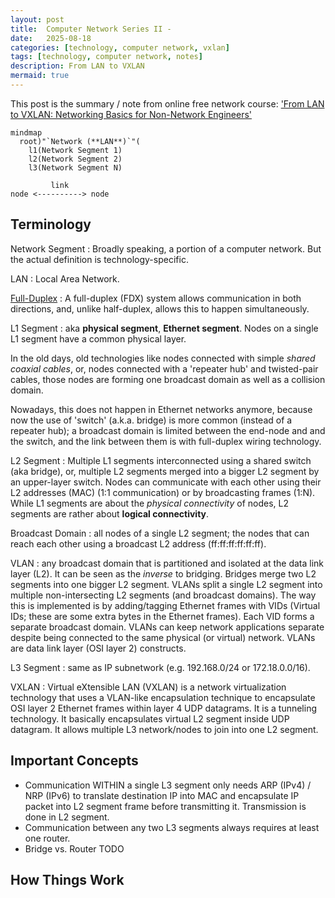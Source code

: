 ```yaml
---
layout: post
title:  Computer Network Series II - 
date:   2025-08-18
categories: [technology, computer network, vxlan]
tags: [technology, computer network, notes]
description: From LAN to VXLAN
mermaid: true
---
```


This post is the summary / note from online free network course: ['From LAN to VXLAN: Networking Basics for Non-Network Engineers'][lan-to-vxlan]


```mermaid
mindmap
  root)"`Network (**LAN**)`"(
    l1(Network Segment 1)
    l2(Network Segment 2)
    l3(Network Segment N)
```

```text
         link
node <----------> node
```

## Terminology

Network Segment
: Broadly speaking, a portion of a computer network. But the actual definition is technology-specific.

LAN
: Local Area Network.

[Full-Duplex][full-duplex]
: A full-duplex (FDX) system allows communication in both directions, and, unlike half-duplex, allows this to happen simultaneously.

L1 Segment
: aka **physical segment**, **Ethernet segment**. Nodes on a single L1 segment have a common physical layer.

In the old days, old technologies like nodes connected with simple *shared coaxial cables*, or, nodes connected
with a 'repeater hub' and twisted-pair cables, those nodes are forming one broadcast domain as well as a collision
domain.

Nowadays, this does not happen in Ethernet networks anymore, because now the use of 'switch' (a.k.a. bridge) is more common
(instead of a repeater hub); a broadcast domain is limited between the end-node and and the switch, and the link between them
is with full-duplex wiring technology.

L2 Segment
: Multiple L1 segments interconnected using a shared switch (aka bridge), or, multiple L2 segments merged into a bigger L2 segment
  by an upper-layer switch. Nodes can communicate with each other using their L2 addresses (MAC) (1:1 communication) or by
  broadcasting frames (1:N). While L1 segments are about the *physical connectivity* of nodes, L2 segments are rather about
  **logical connectivity**.

Broadcast Domain
: all nodes of a single L2 segment; the nodes that can reach each other using a broadcast L2 address (ff:ff:ff:ff:ff:ff).

VLAN
: any broadcast domain that is partitioned and isolated at the data link layer (L2). It can be seen as the *inverse* to
  bridging. Bridges merge two L2 segments into one bigger L2 segment. VLANs split a single L2 segment into multiple
  non-intersecting L2 segments (and broadcast domains). The way this is implemented is by adding/tagging Ethernet frames
  with VIDs (Virtual IDs; these are some extra bytes in the Ethernet frames). Each VID forms a separate broadcast domain.
  VLANs can keep network applications separate despite being connected to the same physical (or virtual) network. VLANs
  are data link layer (OSI layer 2) constructs.

L3 Segment
: same as IP subnetwork (e.g. 192.168.0/24 or 172.18.0.0/16).

VXLAN
: Virtual eXtensible LAN (VXLAN) is a network virtualization technology that uses a VLAN-like encapsulation technique to
  encapsulate OSI layer 2 Ethernet frames within layer 4 UDP datagrams. It is a tunneling technology. It basically encapsulates
  virtual L2 segment inside UDP datagram. It allows multiple L3 network/nodes to join into one L2 segment.

## Important Concepts

- Communication WITHIN a single L3 segment only needs ARP (IPv4) / NRP (IPv6) to translate destination IP into MAC and
  encapsulate IP packet into L2 segment frame before transmitting it. Transmission is done in L2 segment.
- Communication between any two L3 segments always requires at least one router.
- Bridge vs. Router TODO

## How Things Work




[lan-to-vxlan]: https://labs.iximiuz.com/courses/computer-networking-fundamentals/from-lan-to-vxlan
[full-duplex]: https://en.wikipedia.org/wiki/Duplex_(telecommunications)#Full_duplex
